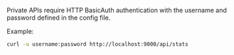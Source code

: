 Private APIs require HTTP BasicAuth authentication with the username and password defined in the config file.

Example:

```bash
curl -u username:password http://localhost:9000/api/stats
```